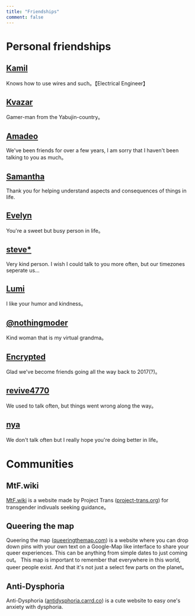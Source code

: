 ```yaml
---
title: "Friendships"
comment: false
---
```


# Personal friendships

## [Kamil](https://placek.xyz/)

Knows how to use wires and such。【Electrical Engineer】

## [Kvazar](https://twitter.com/KvazarOverture)

Gamer-man from the Yabujin-country。

## [Amadeo](https://t.me/nekobroadcast)

We've been friends for over a few years, I am sorry that I haven't been talking to you as much。

## [Samantha](https://steamcommunity.com/profiles/76561198073879698/)

Thank you for helping understand aspects and consequences of things in life.

## [Evelyn](https://twitter.com/evelynatorpriv)

You're a sweet but busy person in life。

## [steve*](https://twitter.com/TYPGHx9Or7vm8Ie)

Very kind person. I wish I could talk to you more often, but our timezones seperate us...

## [Lumi](https://twitter.com/IumieI)

I like your humor and kindness。

## [@nothingmoder](https://linktr.ee/nothingmoder)

Kind woman that is my virtual grandma。

## [Encrypted](#NONE)

Glad we've become friends going all the way back to 2017(?)。

## [revive4770](https://twitter.com/revive4770)

We used to talk often, but things went wrong along the way。

## [nya](https://twitter.com/nya_meoww)

We don't talk often but I really hope you're doing better in life。

# Communities

## MtF.wiki

[MtF.wiki](https://mtf.wiki/en) is a website made by Project Trans ([project-trans.org](https://project-trans.org/)) for transgender indivuals seeking guidance。

## Queering the map

Queering the map ([queeringthemap.com](https://www.queeringthemap.com/)) is a website where you can drop down pins with your own text on a Google-Map like interface to share your queer experiences. This can be anything from simple dates to just coming out。
This map is important to remember that everywhere in this world, queer people exist. And that it's not just a select few parts on the planet。

## Anti-Dysphoria

Anti-Dysphoria ([antidysphoria.carrd.co](https://antidysphoria.carrd.co/)) is a cute website to easy one's anxiety with dysphoria.



<!-- ### mtf.community
https://transmediawatch.org/ example url
MtF Community NPO / / // / / // // // / /

-->
